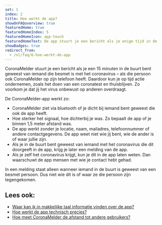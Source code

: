 ```yaml
---
set: 1
index: 2
title: Hoe werkt de app?
showOnFAQoverview: true
featuredHome: true
featuredHomeIndex: 5
featuredHomeIcon: app-touch
featuredHomeText: De app stuurt je een bericht als je enige tijd in de buurt bent geweest van iemand die besmet is met het coronavirus.
showBadges: true
redirect_from: 
  - /nl/faq/6-hoe-werkt-de-app
---
```

CoronaMelder stuurt je een bericht als je een 15 minuten in de buurt bent geweest van iemand die besmet is met het coronavirus – als die persoon ook CoronaMelder op zijn telefoon heeft. Daardoor kun je op tijd actie ondernemen, zoals het doen van een coronatest en thuisblijven. Zo voorkom je dat jij het virus onbewust op anderen overdraagt.

De CoronaMelder-app werkt zo:
 
- CoronaMelder ziet via bluetooth of je dicht bij iemand bent geweest die ook de app heeft.
- Hoe sterker het signaal, hoe dichterbij je was. Zo bepaalt de app of je binnen 1,5 meter afstand was.
- De app werkt zonder je locatie, naam, mailadres, telefoonnummer of andere contactgegevens. De app weet niet wie jij bent, wie de ander is of waar jullie zijn.
- Als je in de buurt bent geweest van iemand met het coronavirus die dit doorgeeft in de app, krijg je later een melding van de app.
- Als je zelf het coronavirus krijgt, kun je dit in de app laten weten. Dan waarschuwt de app mensen met wie je contact hebt gehad.

In een melding staat alleen wanneer iemand in de buurt is geweest van een besmet persoon. Dus niet wie dit is of waar ze die persoon zijn tegengekomen.


## Lees ook:
- [Waar kan ik in makkelijke taal informatie vinden over de app?](/{{page.lang}}/faq/1-11-coronamelder-in-makkelijke-taal)
- [Hoe werkt de app technisch precies?](/{{page.lang}}/faq/2-6-hoe-werkt-de-app-technisch-precies) 
- [Hoe meet CoronaMelder de afstand tot andere gebruikers?](/{{page.lang}}/faq/2-1-hoe-meet-coronamelder-de-afstand) 
